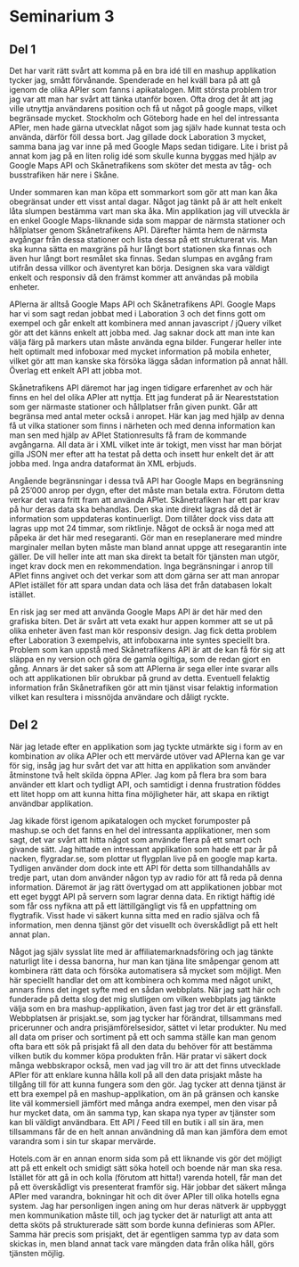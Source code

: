 <h1>Seminarium 3</h1>

<h2>Del 1</h2>

<p>Det har varit rätt svårt att komma på en bra idé till en mashup applikation tycker jag, smått förvånande. Spenderade en hel kväll bara på att gå igenom de olika APIer som fanns i apikatalogen. Mitt största problem tror jag var att man har svårt att tänka utanför boxen. Ofta drog det åt att jag ville utnyttja användarens position och få ut något på google maps, vilket begränsade mycket. Stockholm och Göteborg hade en hel del intressanta APIer, men hade gärna utvecklat något som jag själv hade kunnat testa och använda, därför föll dessa bort. Jag gillade dock Laboration 3 mycket, samma bana jag var inne på med Google Maps sedan tidigare. Lite i brist på annat kom jag på en liten rolig idé som skulle kunna byggas med hjälp av Google Maps API och Skånetrafikens som sköter det mesta av tåg- och busstrafiken här nere i Skåne.</p>

<p>Under sommaren kan man köpa ett sommarkort som gör att man kan åka obegränsat under ett visst antal dagar. Något jag tänkt på är att helt enkelt låta slumpen bestämma vart man ska åka. Min applikation jag vill utveckla är en enkel Google Maps-liknande sida som mappar de närmsta stationer och hållplatser genom Skånetrafikens API. Därefter hämta hem de närmsta avgångar från dessa stationer och lista dessa på ett strukturerat vis. Man ska kunna sätta en maxgräns på hur långt bort stationen ska finnas och även hur långt bort resmålet ska finnas. Sedan slumpas en avgång fram utifrån dessa villkor och äventyret kan börja. Designen ska vara väldigt enkelt och responsiv då den främst kommer att användas på mobila enheter.</p>

<p>APIerna är alltså Google Maps API och Skånetrafikens API. Google Maps har vi som sagt redan jobbat med i Laboration 3 och det finns gott om exempel och går enkelt att kombinera med annan javascript / jQuery vilket gör att det känns enkelt att jobba med. Jag saknar dock att man inte kan välja färg på markers utan måste använda egna bilder. Fungerar heller inte helt optimalt med infoboxar med mycket information på mobila enheter, vilket gör att man kanske ska försöka lägga sådan information på annat håll. Överlag ett enkelt API att jobba mot.</p>

<p>Skånetrafikens API däremot har jag ingen tidigare erfarenhet av och här finns en hel del olika APIer att nyttja. Ett jag funderat på är Neareststation som ger närmaste stationer och hållplatser från given punkt. Går att begränsa med antal meter också i anropet. Här kan jag med hjälp av denna få ut vilka stationer som finns i närheten och med denna information kan man sen med hjälp av APIet Stationresults få fram de kommande avgångarna. All data är i XML vilket inte är tokigt, men visst har man börjat gilla JSON mer efter att ha testat på detta och insett hur enkelt det är att jobba med. Inga andra dataformat än XML erbjuds.</p>

<p>Angående begränsningar i dessa två API har Google Maps en begränsning på 25’000 anrop per dygn, efter det måste man betala extra. Förutom detta verkar det vara fritt fram att använda APIet. Skånetrafiken har ett par krav på hur deras data ska behandlas. Den ska inte direkt lagras då det är information som uppdateras kontinuerligt. Dom tillåter dock viss data att lagras upp mot 24 timmar, som riktlinje. Något de också är noga med att påpeka är det här med resegaranti. Gör man en reseplanerare med mindre marginaler mellan byten måste man bland annat uppge att resegarantin inte gäller. De vill heller inte att man ska direkt ta betalt för tjänsten man utgör, inget krav dock men en rekommendation. Inga begränsningar i anrop till APIet finns angivet och det verkar som att dom gärna ser att man anropar APIet istället för att spara undan data och läsa det från databasen lokalt istället.</p>

<p>En risk jag ser med att använda Google Maps API är det här med den grafiska biten. Det är svårt att veta exakt hur appen kommer att se ut på olika enheter även fast man kör responsiv design. Jag fick detta problem efter Laboration 3 exempelvis, att infoboxarna inte syntes speciellt bra. Problem som kan uppstå med Skånetrafikens API är att de kan få för sig att släppa en ny version och göra de gamla ogiltiga, som de redan gjort en gång. Annars är det saker så som att APIerna är sega eller inte svarar alls och att applikationen blir obrukbar på grund av detta. Eventuell felaktig information från Skånetrafiken gör att min tjänst visar felaktig information vilket kan resultera i missnöjda användare och dåligt ryckte.</p>

<h2>Del 2</h2>

<p>När jag letade efter en applikation som jag tyckte utmärkte sig i form av en kombination av olika APIer och ett mervärde utöver vad APIerna kan ge var för sig, insåg jag hur svårt det var att hitta en applikation som använder åtminstone två helt skilda öppna APIer. Jag kom på flera bra som bara använder ett klart och tydligt API, och samtidigt i denna frustration föddes ett litet hopp om att kunna hitta fina möjligheter här, att skapa en riktigt användbar applikation.</p>

<p>Jag kikade först igenom apikatalogen och mycket forumposter på mashup.se och det fanns en hel del intressanta applikationer, men som sagt, det var svårt att hitta något som använde flera på ett smart och givande sätt. Jag hittade en intressant applikation som hade ett par år på nacken, flygradar.se, som plottar ut flygplan live på en google map karta. Tydligen använder dom dock inte ett API för detta som tillhandahålls av tredje part, utan dom använder någon typ av radio för att få reda på denna information. Däremot är jag rätt övertygad om att applikationen jobbar mot ett eget byggt API på servern som lagrar denna data. En riktigt häftig idé som får oss nyfikna att på ett lättillgängligt vis få en uppfattning om flygtrafik. Visst hade vi säkert kunna sitta med en radio själva och få information, men denna tjänst gör det visuellt och överskådligt på ett helt annat plan.</p>

<p>Något jag själv sysslat lite med är affiliatemarknadsföring och jag tänkte naturligt lite i dessa banorna, hur man kan tjäna lite småpengar genom att kombinera rätt data och försöka automatisera så mycket som möjligt. Men här speciellt handlar det om att kombinera och komma med något unikt, annars finns det inget syfte med en sådan webbplats. När jag satt här och funderade på detta slog det mig slutligen om vilken webbplats jag tänkte välja som en bra mashup-applikation, även fast jag tror det är ett gränsfall. Webbplatsen är prisjakt.se, som jag tycker har förändrat, tillsammans med pricerunner och andra prisjämförelsesidor, sättet vi letar produkter. Nu med all data om priser och sortiment på ett och samma ställe kan man genom ofta bara ett sök på prisjakt få all den data du behöver för att bestämma vilken butik du kommer köpa produkten från. Här pratar vi säkert dock många webbskrapor också, men vad jag vill tro är att det finns utvecklade APIer för att enklare kunna hålla koll på all den data prisjakt måste ha tillgång till för att kunna fungera som den gör. Jag tycker att denna tjänst är ett bra exempel på en mashup-applikation, om än på gränsen och kanske lite väl kommersiell jämfört med många andra exempel, men den visar på hur mycket data, om än samma typ, kan skapa nya typer av tjänster som kan bli väldigt användbara. Ett API / Feed till en butik i all sin ära, men tillsammans får de en helt annan användning då man kan jämföra dem emot varandra som i sin tur skapar mervärde.</p>

<p>Hotels.com är en annan enorm sida som på ett liknande vis gör det möjligt att på ett enkelt och smidigt sätt söka hotell och boende när man ska resa. Istället för att gå in och kolla (förutom att hitta!) varenda hotell, får man det på ett överskådligt vis presenterat framför sig. Här jobbar det säkert många APIer med varandra, bokningar hit och dit över APIer till olika hotells egna system. Jag har personligen ingen aning om hur deras nätverk är uppbyggt men kommunikation måste till, och jag tycker det är naturligt att anta att detta sköts på strukturerade sätt som borde kunna definieras som APIer. Samma här precis som prisjakt, det är egentligen samma typ av data som skickas in, men bland annat tack vare mängden data från olika håll, görs tjänsten möjlig.</p>
